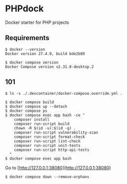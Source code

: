 # PHPdock

Docker starter for PHP projects

## Requirements

```shell
$ docker --version
Docker version 27.4.0, build bde2b89

$ docker compose version
Docker Compose version v2.31.0-desktop.2
```

## 101

```shell
$ ln -s ./.devcontainer/docker-compose.override.yml .

$ docker compose build
$ docker compose up --detach
$ docker compose ps
$ docker compose exec app bash -ce "
    composer install
    composer run-script build
    chown -R $(id -u):$(id -g) .
    composer run-script vulnerability-scan
    composer run-script format-check
    composer run-script lint-check
    composer run-script unit-tests
    composer run-script http-api-tests
  "
$ docker compose exec app bash
```

Go to [http://127.0.0.1:38080](http://127.0.0.1:38080)

```shell
$ docker compose down --remove-orphans
```
